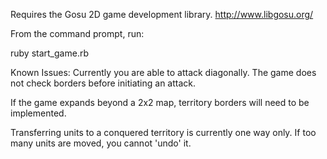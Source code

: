 Requires the Gosu 2D game development library. http://www.libgosu.org/

From the command prompt, run:

ruby start_game.rb

Known Issues:
Currently you are able to attack diagonally. 
The game does not check borders before initiating an attack. 

If the game expands beyond a 2x2 map, territory borders will need to be implemented.

Transferring units to a conquered territory is currently one way only. 
If too many units are moved, you cannot 'undo' it. 